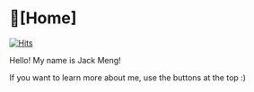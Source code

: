 # 🍵[Home]
[![Hits](https://hits.seeyoufarm.com/api/count/incr/badge.svg?url=https%3A%2F%2Fexoad.github.io%2Fexoad%2Fmds%2FMain.html&count_bg=%23000000&title_bg=%23000000&icon=&icon_color=%23FFFFFF&title=Visits%3A&edge_flat=true)](https://hits.seeyoufarm.com)

Hello! My name is Jack Meng!

If you want to learn more about me, use the buttons at the top :)
